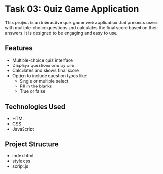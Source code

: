 # Task 03: Quiz Game Application

This project is an interactive quiz game web application that presents users with multiple-choice questions and calculates the final score based on their answers. It is designed to be engaging and easy to use.

## Features

- Multiple-choice quiz interface  
- Displays questions one by one  
- Calculates and shows final score  
- Option to include question types like:
  - Single or multiple select  
  - Fill in the blanks  
  - True or false

## Technologies Used

- HTML  
- CSS  
- JavaScript

## Project Structure

- index.html  
- style.css  
- script.js

